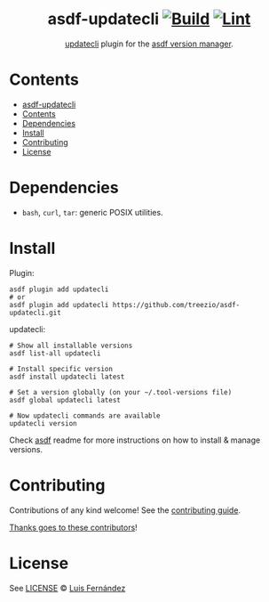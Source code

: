 <div align="center">

# asdf-updatecli [![Build](https://github.com/treezio/asdf-updatecli/actions/workflows/build.yml/badge.svg)](https://github.com/treezio/asdf-updatecli/actions/workflows/build.yml) [![Lint](https://github.com/treezio/asdf-updatecli/actions/workflows/lint.yml/badge.svg)](https://github.com/treezio/asdf-updatecli/actions/workflows/lint.yml)

[updatecli](https://www.updatecli.io/) plugin for the [asdf version manager](https://asdf-vm.com).

</div>

# Contents

- [asdf-updatecli  ](#asdf-updatecli--)
- [Contents](#contents)
- [Dependencies](#dependencies)
- [Install](#install)
- [Contributing](#contributing)
- [License](#license)

# Dependencies

- `bash`, `curl`, `tar`: generic POSIX utilities.

# Install

Plugin:

```shell
asdf plugin add updatecli
# or
asdf plugin add updatecli https://github.com/treezio/asdf-updatecli.git
```

updatecli:

```shell
# Show all installable versions
asdf list-all updatecli

# Install specific version
asdf install updatecli latest

# Set a version globally (on your ~/.tool-versions file)
asdf global updatecli latest

# Now updatecli commands are available
updatecli version
```

Check [asdf](https://github.com/asdf-vm/asdf) readme for more instructions on how to
install & manage versions.

# Contributing

Contributions of any kind welcome! See the [contributing guide](contributing.md).

[Thanks goes to these contributors](https://github.com/treezio/asdf-updatecli/graphs/contributors)!

# License

See [LICENSE](LICENSE) © [Luis Fernández](https://github.com/treezio/)

